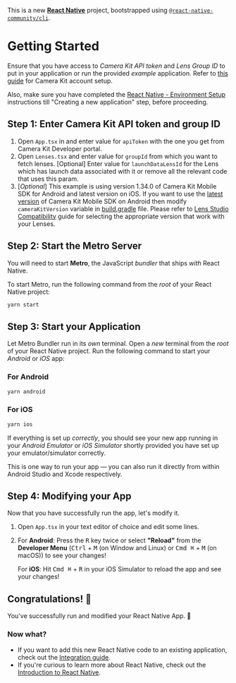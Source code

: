 This is a new [**React Native**](https://reactnative.dev) project, bootstrapped using [`@react-native-community/cli`](https://github.com/react-native-community/cli).

# Getting Started

Ensure that you have access to _Camera Kit API token_ and _Lens Group ID_ to put in your application or run the provided _example_ application. Refer to [this guide](https://docs.snap.com/camera-kit/getting-started/setting-up-accounts) for Camera Kit account setup.

Also, make sure you have completed the [React Native - Environment Setup](https://reactnative.dev/docs/environment-setup) instructions till "Creating a new application" step, before proceeding.

## Step 1: Enter Camera Kit API token and group ID

1. Open `App.tsx` in and enter value for `apiToken` with the one you get from Camera Kit Developer portal.
2. Open `Lenses.tsx` and enter value for `groupId` from which you want to fetch lenses. [Optional] Enter value for `launchDataLensId` for the Lens which has launch data associated with it or remove all the relevant code that uses this param.
3. [_Optional_] This example is using version 1.34.0 of Camera Kit Mobile SDK for Android and latest version on iOS. If you want to use the [latest version](https://docs.snap.com/camera-kit/integrate-sdk/mobile/changelog-mobile#latest-version) of Camera Kit Mobile SDK on Android then modify `cameraKitVersion` variable in [build.gradle](../android/build.gradle) file. Please refer to [Lens Studio Compatibility](https://docs.snap.com/camera-kit/ar-content/lens-studio-compatibility) guide for selecting the appropriate version that work with your Lenses.

## Step 2: Start the Metro Server

You will need to start **Metro**, the JavaScript _bundler_ that ships _with_ React Native.

To start Metro, run the following command from the _root_ of your React Native project:

```bash
yarn start
```

## Step 3: Start your Application

Let Metro Bundler run in its _own_ terminal. Open a _new_ terminal from the _root_ of your React Native project. Run the following command to start your _Android_ or _iOS_ app:

### For Android

```bash
yarn android
```

### For iOS

```bash
yarn ios
```

If everything is set up _correctly_, you should see your new app running in your _Android Emulator_ or _iOS Simulator_ shortly provided you have set up your emulator/simulator correctly.

This is one way to run your app — you can also run it directly from within Android Studio and Xcode respectively.

## Step 4: Modifying your App

Now that you have successfully run the app, let's modify it.

1. Open `App.tsx` in your text editor of choice and edit some lines.
2. For **Android**: Press the <kbd>R</kbd> key twice or select **"Reload"** from the **Developer Menu** (<kbd>Ctrl</kbd> + <kbd>M</kbd> (on Window and Linux) or <kbd>Cmd ⌘</kbd> + <kbd>M</kbd> (on macOS)) to see your changes!

   For **iOS**: Hit <kbd>Cmd ⌘</kbd> + <kbd>R</kbd> in your iOS Simulator to reload the app and see your changes!

## Congratulations! :tada:

You've successfully run and modified your React Native App. :partying_face:

### Now what?

- If you want to add this new React Native code to an existing application, check out the [Integration guide](https://reactnative.dev/docs/integration-with-existing-apps).
- If you're curious to learn more about React Native, check out the [Introduction to React Native](https://reactnative.dev/docs/getting-started).
